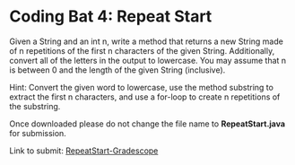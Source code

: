 # Coding Bat 4: Repeat Start

Given a String and an int n, write a method that returns a new String made of n repetitions of the first n characters of the given String. Additionally, convert all of the letters in the output to lowercase. You may assume that n is between 0 and the length of the given String (inclusive).

Hint: Convert the given word to lowercase, use the method substring to extract the first n characters, and use a for-loop to create n repetitions of the substring.


Once downloaded please do not change the file name to **RepeatStart.java** for submission.

Link to submit: [RepeatStart\-Gradescope](https://www.gradescope.com/courses/137448/assignments)
